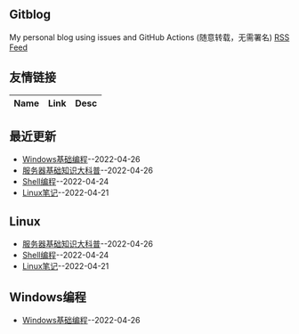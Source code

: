 ## Gitblog
My personal blog using issues and GitHub Actions (随意转载，无需署名)
[RSS Feed](https://raw.githubusercontent.com/JackieLing/linghu-blog/master/feed.xml)
## 友情链接
| Name | Link | Desc | 
 | ---- | ---- | ---- |
## 最近更新
- [Windows基础编程](https://github.com/JackieLing/linghu-blog/issues/7)--2022-04-26
- [服务器基础知识大科普](https://github.com/JackieLing/linghu-blog/issues/6)--2022-04-26
- [Shell编程](https://github.com/JackieLing/linghu-blog/issues/4)--2022-04-24
- [Linux笔记](https://github.com/JackieLing/linghu-blog/issues/2)--2022-04-21
## Linux
- [服务器基础知识大科普](https://github.com/JackieLing/linghu-blog/issues/6)--2022-04-26
- [Shell编程](https://github.com/JackieLing/linghu-blog/issues/4)--2022-04-24
- [Linux笔记](https://github.com/JackieLing/linghu-blog/issues/2)--2022-04-21
## Windows编程
- [Windows基础编程](https://github.com/JackieLing/linghu-blog/issues/7)--2022-04-26
